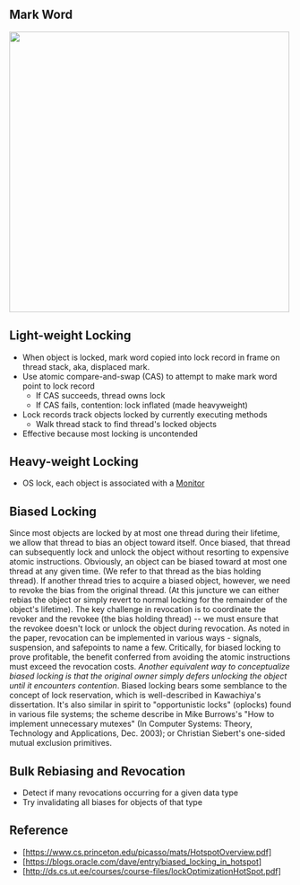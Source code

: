 
## Mark Word

<img src="https://snag.gy/ZgtiqF.jpg" width=500>

## Light-weight Locking

- When object is locked, mark word copied into lock record in frame on thread stack, aka, displaced mark.
- Use atomic compare-and-swap (CAS) to attempt to make mark word point to lock record
  - If CAS succeeds, thread owns lock
  - If CAS fails, contention: lock inflated (made heavyweight)
- Lock records track objects locked by currently executing methods
  - Walk thread stack to find thread's locked objects
- Effective because most locking is uncontended


## Heavy-weight Locking
- OS lock, each object is associated with a [Monitor](https://github.com/runjvm/hotspot-notes/blob/master/java/monitor.md)

## Biased Locking

Since most objects are locked by at most one thread during their lifetime, we allow that thread to bias an object toward itself. Once biased, that thread can subsequently lock and unlock the object without resorting to expensive atomic instructions. Obviously, an object can be biased toward at most one thread at any given time. (We refer to that thread as the bias holding thread). If another thread tries to acquire a biased object, however, we need to revoke the bias from the original thread. (At this juncture we can either rebias the object or simply revert to normal locking for the remainder of the object's lifetime). The key challenge in revocation is to coordinate the revoker and the revokee (the bias holding thread) -- we must ensure that the revokee doesn't lock or unlock the object during revocation. As noted in the paper, revocation can be implemented in various ways - signals, suspension, and safepoints to name a few. Critically, for biased locking to prove profitable, the benefit conferred from avoiding the atomic instructions must exceed the revocation costs. *Another equivalent way to conceptualize biased locking is that the original owner simply defers unlocking the object until it encounters contention*. Biased locking bears some semblance to the concept of lock reservation, which is well-described in Kawachiya's dissertation. It's also similar in spirit to "opportunistic locks" (oplocks) found in various file systems; the scheme describe in Mike Burrows's "How to implement unnecessary mutexes" (In Computer Systems: Theory, Technology and Applications, Dec. 2003); or Christian Siebert's one-sided mutual exclusion primitives.

## Bulk Rebiasing and Revocation
- Detect if many revocations occurring for a given data type
- Try invalidating all biases for objects of that type

## Reference
- [https://www.cs.princeton.edu/picasso/mats/HotspotOverview.pdf]
- [https://blogs.oracle.com/dave/entry/biased_locking_in_hotspot]
- [http://ds.cs.ut.ee/courses/course-files/lockOptimizationHotSpot.pdf]
